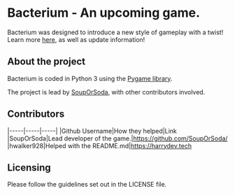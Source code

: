 # **Bacterium - An upcoming game.**
Bacterium was designed to introduce a new style of gameplay with a twist!
Learn more [here](https://bacterium.xyz/), as well as update information!
## About the project
Bacterium is coded in Python 3 using the [Pygame library](https://www.pygame.org).

The project is lead by [SoupOrSoda](https://github.com/SoupOrSoda/), with other contributors involved.
## Contributors
|-----|-----|-----|
|Github Username|How they helped|Link
|SoupOrSoda|Lead developer of the game.|https://github.com/SoupOrSoda/
|hwalker928|Helped with the README.md|https://harrydev.tech
## Licensing
Please follow the guidelines set out in the LICENSE file.
